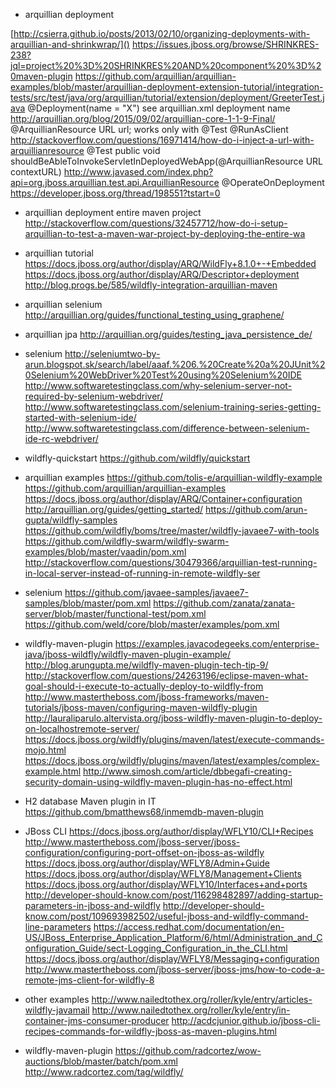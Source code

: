 * arquillian deployment

[http://csierra.github.io/posts/2013/02/10/organizing-deployments-with-arquillian-and-shrinkwrap/]()
https://issues.jboss.org/browse/SHRINKRES-238?jql=project%20%3D%20SHRINKRES%20AND%20component%20%3D%20maven-plugin
https://github.com/arquillian/arquillian-examples/blob/master/arquillian-deployment-extension-tutorial/integration-tests/src/test/java/org/arquillian/tutorial/extension/deployment/GreeterTest.java
@Deployment(name = "X") see arquillian.xml deployment name
http://arquillian.org/blog/2015/09/02/arquillian-core-1-1-9-Final/
@ArquillianResource URL url; works only with @Test @RunAsClient
http://stackoverflow.com/questions/16971414/how-do-i-inject-a-url-with-arquillianresource
@Test public void shouldBeAbleToInvokeServletInDeployedWebApp(@ArquillianResource URL contextURL) 
http://www.javased.com/index.php?api=org.jboss.arquillian.test.api.ArquillianResource
@OperateOnDeployment
https://developer.jboss.org/thread/198551?tstart=0


* arquillian deployment entire maven project
http://stackoverflow.com/questions/32457712/how-do-i-setup-arquillian-to-test-a-maven-war-project-by-deploying-the-entire-wa

* arquillian tutorial
https://docs.jboss.org/author/display/ARQ/WildFly+8.1.0+-+Embedded
https://docs.jboss.org/author/display/ARQ/Descriptor+deployment
http://blog.progs.be/585/wildfly-integration-arquillian-maven

* arquillian selenium
http://arquillian.org/guides/functional_testing_using_graphene/

* arquillian jpa
http://arquillian.org/guides/testing_java_persistence_de/

* selenium
http://seleniumtwo-by-arun.blogspot.sk/search/label/aaaf.%206.%20Create%20a%20JUnit%20Selenium%20WebDriver%20Test%20using%20Selenium%20IDE
http://www.softwaretestingclass.com/why-selenium-server-not-required-by-selenium-webdriver/
http://www.softwaretestingclass.com/selenium-training-series-getting-started-with-selenium-ide/
http://www.softwaretestingclass.com/difference-between-selenium-ide-rc-webdriver/

* wildfly-quickstart
https://github.com/wildfly/quickstart

* arquillian examples
https://github.com/tolis-e/arquillian-wildfly-example
https://github.com/arquillian/arquillian-examples
https://docs.jboss.org/author/display/ARQ/Container+configuration
http://arquillian.org/guides/getting_started/
https://github.com/arun-gupta/wildfly-samples
https://github.com/wildfly/boms/tree/master/wildfly-javaee7-with-tools
https://github.com/wildfly-swarm/wildfly-swarm-examples/blob/master/vaadin/pom.xml
http://stackoverflow.com/questions/30479366/arquillian-test-running-in-local-server-instead-of-running-in-remote-wildfly-ser

* selenium
https://github.com/javaee-samples/javaee7-samples/blob/master/pom.xml
https://github.com/zanata/zanata-server/blob/master/functional-test/pom.xml
https://github.com/weld/core/blob/master/examples/pom.xml

* wildfly-maven-plugin
https://examples.javacodegeeks.com/enterprise-java/jboss-wildfly/wildfly-maven-plugin-example/
http://blog.arungupta.me/wildfly-maven-plugin-tech-tip-9/
http://stackoverflow.com/questions/24263196/eclipse-maven-what-goal-should-i-execute-to-actually-deploy-to-wildfly-from
http://www.mastertheboss.com/jboss-frameworks/maven-tutorials/jboss-maven/configuring-maven-wildfly-plugin
http://lauraliparulo.altervista.org/jboss-wildfly-maven-plugin-to-deploy-on-localhostremote-server/
https://docs.jboss.org/wildfly/plugins/maven/latest/execute-commands-mojo.html
https://docs.jboss.org/wildfly/plugins/maven/latest/examples/complex-example.html
http://www.simosh.com/article/dbbegafi-creating-security-domain-using-wildfly-maven-plugin-has-no-effect.html

* H2 database Maven plugin in IT
https://github.com/bmatthews68/inmemdb-maven-plugin

* JBoss CLI
https://docs.jboss.org/author/display/WFLY10/CLI+Recipes
http://www.mastertheboss.com/jboss-server/jboss-configuration/configuring-port-offset-on-jboss-as-wildfly
https://docs.jboss.org/author/display/WFLY8/Admin+Guide
https://docs.jboss.org/author/display/WFLY8/Management+Clients
https://docs.jboss.org/author/display/WFLY10/Interfaces+and+ports
http://developer-should-know.com/post/116298482897/adding-startup-parameters-in-jboss-and-wildfly
http://developer-should-know.com/post/109693982502/useful-jboss-and-wildfly-command-line-parameters
https://access.redhat.com/documentation/en-US/JBoss_Enterprise_Application_Platform/6/html/Administration_and_Configuration_Guide/sect-Logging_Configuration_in_the_CLI.html
https://docs.jboss.org/author/display/WFLY8/Messaging+configuration
http://www.mastertheboss.com/jboss-server/jboss-jms/how-to-code-a-remote-jms-client-for-wildfly-8

* other examples
http://www.nailedtothex.org/roller/kyle/entry/articles-wildfly-javamail
http://www.nailedtothex.org/roller/kyle/entry/in-container-jms-consumer-producer
http://acdcjunior.github.io/jboss-cli-recipes-commands-for-wildfly-jboss-as-maven-plugins.html

* wildfly-maven-plugin
https://github.com/radcortez/wow-auctions/blob/master/batch/pom.xml
http://www.radcortez.com/tag/wildfly/
